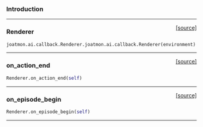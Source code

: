 ### Introduction

---

<span style="float:right;">[[source]](https://github.com/malkoch/joatmon/blob/master/joatmon/ai/callback.py#L67)</span>

### Renderer

```python
joatmon.ai.callback.Renderer.joatmon.ai.callback.Renderer(environment)
```

----

<span style="float:right;">[[source]](https://github.com/malkoch/joatmon/blob/master/joatmon/ai/callback.py#L73)</span>

### on_action_end

```python
Renderer.on_action_end(self)
```

----

<span style="float:right;">[[source]](https://github.com/malkoch/joatmon/blob/master/joatmon/ai/callback.py#L76)</span>

### on_episode_begin

```python
Renderer.on_episode_begin(self)
```

---
